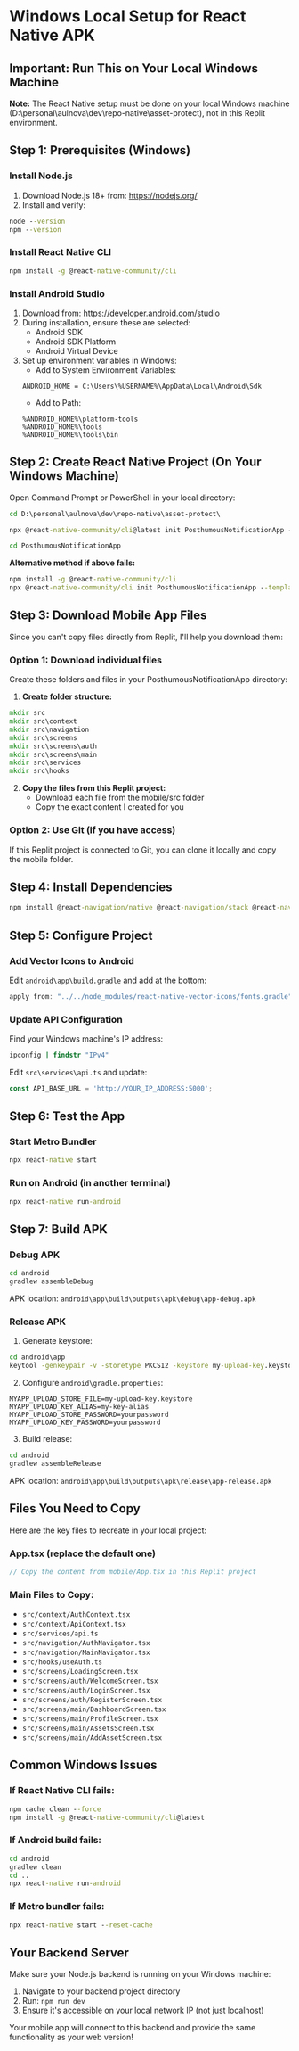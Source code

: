 # Windows Local Setup for React Native APK

## Important: Run This on Your Local Windows Machine

**Note:** The React Native setup must be done on your local Windows machine (D:\personal\aulnova\dev\repo-native\asset-protect\), not in this Replit environment.

## Step 1: Prerequisites (Windows)

### Install Node.js
1. Download Node.js 18+ from: https://nodejs.org/
2. Install and verify:
```cmd
node --version
npm --version
```

### Install React Native CLI
```cmd
npm install -g @react-native-community/cli
```

### Install Android Studio
1. Download from: https://developer.android.com/studio
2. During installation, ensure these are selected:
   - Android SDK
   - Android SDK Platform
   - Android Virtual Device
3. Set up environment variables in Windows:
   - Add to System Environment Variables:
   ```
   ANDROID_HOME = C:\Users\%USERNAME%\AppData\Local\Android\Sdk
   ```
   - Add to Path:
   ```
   %ANDROID_HOME%\platform-tools
   %ANDROID_HOME%\tools
   %ANDROID_HOME%\tools\bin
   ```

## Step 2: Create React Native Project (On Your Windows Machine)

Open Command Prompt or PowerShell in your local directory:

```cmd
cd D:\personal\aulnova\dev\repo-native\asset-protect\

npx @react-native-community/cli@latest init PosthumousNotificationApp --template react-native-template-typescript

cd PosthumousNotificationApp
```

**Alternative method if above fails:**
```cmd
npm install -g @react-native-community/cli
npx @react-native-community/cli init PosthumousNotificationApp --template react-native-template-typescript
```

## Step 3: Download Mobile App Files

Since you can't copy files directly from Replit, I'll help you download them:

### Option 1: Download individual files
Create these folders and files in your PosthumousNotificationApp directory:

1. **Create folder structure:**
```cmd
mkdir src
mkdir src\context
mkdir src\navigation
mkdir src\screens
mkdir src\screens\auth
mkdir src\screens\main
mkdir src\services
mkdir src\hooks
```

2. **Copy the files from this Replit project:**
   - Download each file from the mobile/src folder
   - Copy the exact content I created for you

### Option 2: Use Git (if you have access)
If this Replit project is connected to Git, you can clone it locally and copy the mobile folder.

## Step 4: Install Dependencies

```cmd
npm install @react-navigation/native @react-navigation/stack @react-navigation/bottom-tabs react-native-screens react-native-safe-area-context react-native-gesture-handler react-native-reanimated @react-native-async-storage/async-storage react-native-vector-icons react-hook-form
```

## Step 5: Configure Project

### Add Vector Icons to Android
Edit `android\app\build.gradle` and add at the bottom:
```gradle
apply from: "../../node_modules/react-native-vector-icons/fonts.gradle"
```

### Update API Configuration
Find your Windows machine's IP address:
```cmd
ipconfig | findstr "IPv4"
```

Edit `src\services\api.ts` and update:
```typescript
const API_BASE_URL = 'http://YOUR_IP_ADDRESS:5000';
```

## Step 6: Test the App

### Start Metro Bundler
```cmd
npx react-native start
```

### Run on Android (in another terminal)
```cmd
npx react-native run-android
```

## Step 7: Build APK

### Debug APK
```cmd
cd android
gradlew assembleDebug
```
APK location: `android\app\build\outputs\apk\debug\app-debug.apk`

### Release APK
1. Generate keystore:
```cmd
cd android\app
keytool -genkeypair -v -storetype PKCS12 -keystore my-upload-key.keystore -alias my-key-alias -keyalg RSA -keysize 2048 -validity 10000
```

2. Configure `android\gradle.properties`:
```properties
MYAPP_UPLOAD_STORE_FILE=my-upload-key.keystore
MYAPP_UPLOAD_KEY_ALIAS=my-key-alias
MYAPP_UPLOAD_STORE_PASSWORD=yourpassword
MYAPP_UPLOAD_KEY_PASSWORD=yourpassword
```

3. Build release:
```cmd
cd android
gradlew assembleRelease
```
APK location: `android\app\build\outputs\apk\release\app-release.apk`

## Files You Need to Copy

Here are the key files to recreate in your local project:

### App.tsx (replace the default one)
```typescript
// Copy the content from mobile/App.tsx in this Replit project
```

### Main Files to Copy:
- `src/context/AuthContext.tsx`
- `src/context/ApiContext.tsx`
- `src/services/api.ts`
- `src/navigation/AuthNavigator.tsx`
- `src/navigation/MainNavigator.tsx`
- `src/hooks/useAuth.ts`
- `src/screens/LoadingScreen.tsx`
- `src/screens/auth/WelcomeScreen.tsx`
- `src/screens/auth/LoginScreen.tsx`
- `src/screens/auth/RegisterScreen.tsx`
- `src/screens/main/DashboardScreen.tsx`
- `src/screens/main/ProfileScreen.tsx`
- `src/screens/main/AssetsScreen.tsx`
- `src/screens/main/AddAssetScreen.tsx`

## Common Windows Issues

### If React Native CLI fails:
```cmd
npm cache clean --force
npm install -g @react-native-community/cli@latest
```

### If Android build fails:
```cmd
cd android
gradlew clean
cd ..
npx react-native run-android
```

### If Metro bundler fails:
```cmd
npx react-native start --reset-cache
```

## Your Backend Server

Make sure your Node.js backend is running on your Windows machine:
1. Navigate to your backend project directory
2. Run: `npm run dev`
3. Ensure it's accessible on your local network IP (not just localhost)

Your mobile app will connect to this backend and provide the same functionality as your web version!